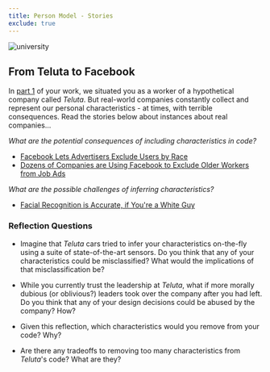 ```yaml
---
title: Person Model - Stories
exclude: true
---
```

![university](img/people.jpg)

## From Teluta to Facebook
In [part 1](instructions) of your work, we situated you as a worker of a hypothetical company called _Teluta_. But real-world companies constantly collect and represent our personal characteristics - at times, with terrible consequences. Read the stories below about instances about real companies...

_What are the potential consequences of including characteristics in code?_
- [Facebook Lets Advertisers Exclude Users by Race](https://www.propublica.org/article/facebook-lets-advertisers-exclude-users-by-race)
- [Dozens of Companies are Using Facebook to Exclude Older Workers from Job Ads](https://www.propublica.org/article/facebook-ads-age-discrimination-targeting)

_What are the possible challenges of inferring characteristics?_
- [Facial Recognition is Accurate, if You're a White Guy](https://www.nytimes.com/2018/02/09/technology/facial-recognition-race-artificial-intelligence.html)


### Reflection Questions

- Imagine that _Teluta_ cars tried to infer your characteristics on-the-fly using a suite of state-of-the-art sensors. Do you think that any of your characteristics could be misclassified?  What would the implications of that misclassification be?

- While you currently trust the leadership at _Teluta_, what if more morally dubious (or oblivious?) leaders took over the company after you had left. Do you think that any of your design decisions could be abused by the company? How?

- Given this reflection, which characteristics would you remove from your code? Why?

- Are there any tradeoffs to removing too many characteristics from _Teluta_'s code? What are they?
